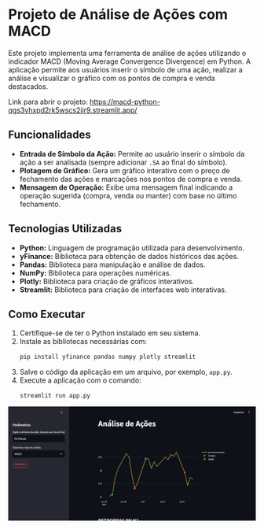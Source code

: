 # Projeto de Análise de Ações com MACD

Este projeto implementa uma ferramenta de análise de ações utilizando o indicador MACD (Moving Average Convergence Divergence) em Python. A aplicação permite aos usuários inserir o símbolo de uma ação, realizar a análise e visualizar o gráfico com os pontos de compra e venda destacados.

Link para abrir o projeto: https://macd-python-qgs3vhxpd2rk5wscs2iir9.streamlit.app/


## Funcionalidades

- **Entrada de Símbolo da Ação:** Permite ao usuário inserir o símbolo da ação a ser analisada (sempre adicionar `.SA` ao final do símbolo).
- **Plotagem de Gráfico:** Gera um gráfico interativo com o preço de fechamento das ações e marcações nos pontos de compra e venda.
- **Mensagem de Operação:** Exibe uma mensagem final indicando a operação sugerida (compra, venda ou manter) com base no último fechamento.

## Tecnologias Utilizadas

- **Python:** Linguagem de programação utilizada para desenvolvimento.
- **yFinance:** Biblioteca para obtenção de dados históricos das ações.
- **Pandas:** Biblioteca para manipulação e análise de dados.
- **NumPy:** Biblioteca para operações numéricas.
- **Plotly:** Biblioteca para criação de gráficos interativos.
- **Streamlit:** Biblioteca para criação de interfaces web interativas.

## Como Executar

1. Certifique-se de ter o Python instalado em seu sistema.
2. Instale as bibliotecas necessárias com:
    ```sh
    pip install yfinance pandas numpy plotly streamlit
    ```
3. Salve o código da aplicação em um arquivo, por exemplo, `app.py`.
4. Execute a aplicação com o comando:
    ```sh
    streamlit run app.py
    ```

![Imagem Do Programa](https://github.com/KauaBertoldo/MACD-PYTHON/blob/main/Captura%20de%20tela%202024-07-26%20085457.png)
